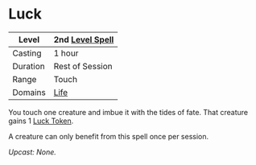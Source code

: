 # Luck

| Level    | 2nd [Level Spell](../../../Spell%20Level.md) |
| -------- | -------------------------------------------- |
| Casting  | 1 hour                                       |
| Duration | Rest of Session                              |
| Range    | Touch                                        |
| Domains  | [Life](../../../Spell%20Domains/Life.md)     |

You touch one creature and imbue it with the tides of fate. That creature gains 1 [Luck Token](../../../../Game%20Procedures/Dice%20Rolls/Luck%20Tokens.md).

A creature can only benefit from this spell once per session.

*Upcast: None.*